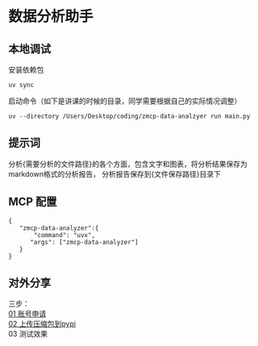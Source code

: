 # 数据分析助手


## 本地调试

安装依赖包
```
uv sync
```
启动命令（如下是讲课的时候的目录，同学需要根据自己的实际情况调整）
```
uv --directory /Users/Desktop/coding/zmcp-data-analzyer run main.py
```
## 提示词
分析{需要分析的文件路径}的各个方面，包含文字和图表，将分析结果保存为markdown格式的分析报告，
分析报告保存到{文件保存路径}目录下

## MCP 配置
```
{
   "zmcp-data-analyzer":{
       "command": "uvx",
      "args": ["zmcp-data-analyzer"]
   }
}

```

## 对外分享
三步：  
[01 账号申请](./pypi包上传/01%20账号申请.md)  
[02 上传压缩包到pypi](./pypi包上传/03%20上传压缩包到pypi.md)  
03 测试效果
